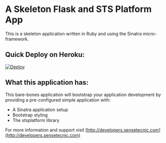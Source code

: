 A Skeleton Flask and STS Platform App
=====================================

This is a skeleton application written in Ruby and using the Sinatra micro-framework.

## Quick Deploy on Heroku:

[![Deploy](https://www.herokucdn.com/deploy/button.png)](https://heroku.com/deploy)

## What this application has:

This bare-bones application will bootstrap your application development by providing a pre-configured simple application with:

* A Sinatra application setup
* Bootstrap styling
* The stsplatform library

For more information and support visit [http://developers.sensetecnic.com](http://developers.sensetecnic.com)
